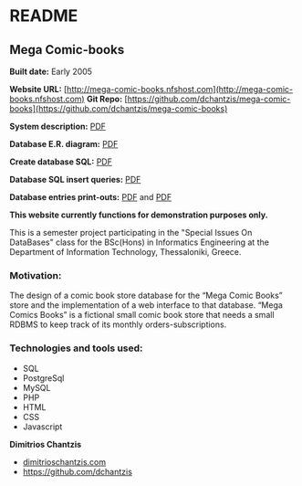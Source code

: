 # README

## Mega Comic-books
**Built date:** Early 2005

**Website URL:** [http://mega-comic-books.nfshost.com](http://mega-comic-books.nfshost.com)
**Git Repo:** [https://github.com/dchantzis/mega-comic-books](https://github.com/dchantzis/mega-comic-books)

**System description:** [PDF](http://mega-comic-books.nfshost.com/files/megacomicbookssystemdescription.pdf)

**Database E.R. diagram:** [PDF](http://mega-comic-books.nfshost.com/files/megacomicbooksdberdiagram.pdf)

**Create database SQL:** [PDF](http://mega-comic-books.nfshost.com/files/megacomicbooksdb.pdf)

**Database SQL insert queries:** [PDF](http://mega-comic-books.nfshost.com/files/megacomicbookssqlqueries.pdf)

**Database entries print-outs:** [PDF](http://mega-comic-books.nfshost.com/files/megacomicbooksdbprintouts1.pdf) and [PDF](http://mega-comic-books.nfshost.com/megacomicbooksdbprintouts2.pdf)


**This website currently functions for demonstration purposes only.**

This is a semester project participating in the "Special Issues On DataBases" class for the BSc(Hons) in Informatics Engineering at the Department of Information Technology, Thessaloniki, Greece.

### Motivation:
The design of a comic book store database for the “Mega Comic Books” store and the implementation of a web interface to that database. “Mega Comics Books” is a fictional small comic book store that needs a small RDBMS to keep track of its monthly orders-subscriptions.


### Technologies and tools used:

* SQL
* PostgreSql
* MySQL
* PHP
* HTML
* CSS
* Javascript

**Dimitrios Chantzis**
- [dimitrioschantzis.com](http://www.dimitrioschantzis.com)
- <https://github.com/dchantzis>
